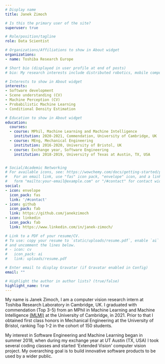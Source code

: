 ```yaml
---
# Display name
title: Janek Zimoch

# Is this the primary user of the site?
superuser: true

# Role/position/tagline
role: Data Scientist

# Organizations/Affiliations to show in About widget
organizations:
- name: Toshiba Research Europe

# Short bio (displayed in user profile at end of posts)
# bio: My research interests include distributed robotics, mobile computing and programmable matter.

# Interests to show in About widget
interests:
- Software development 
- Scene understanding (CV)
- Machine Perception (CV)  
- Probabilistic Machine Learning 
- Conditional Density Estimation

# Education to show in About widget
education:
  courses:
  - course: MPhil, Machine Learning and Machine Intelligence
    institution: 2020-2021, Commendation, University of Cambridge, UK
  - course: MEng, Mechanical Engineering
    institution: 2016-2020, University of Bristol, UK
  - course: Exchange year, Software Engineering
    institution: 2018-2019, University of Texas at Austin, TX, USA 


# Social/Academic Networking
# For available icons, see: https://wowchemy.com/docs/getting-started/page-builder/#icons
#   For an email link, use "fas" icon pack, "envelope" icon, and a link in the
#   form "mailto:your-email@example.com" or "/#contact" for contact widget.
social:
- icon: envelope
  icon_pack: fas
  link: '/#contact'
- icon: github
  icon_pack: fab
  link: https://github.com/janekzimoch
- icon: linkedin
  icon_pack: fab
  link: https://www.linkedin.com/in/janek-zimoch/

# Link to a PDF of your resume/CV.
# To use: copy your resume to `static/uploads/resume.pdf`, enable `ai` icons in `params.toml`, 
# and uncomment the lines below.
# - icon: cv
#   icon_pack: ai
#   link: uploads/resume.pdf

# Enter email to display Gravatar (if Gravatar enabled in Config)
email: ""

# Highlight the author in author lists? (true/false)
highlight_name: true
---
```


My name is Janek Zimoch, I am a computer vision research intern at Toshiba Research Laboratory in Cambridge, UK. I graduated with commendation (Top 3-5) from an MPhil in Machine Learning and Machine Intelligence [(MLMI)](https://www.mlmi.eng.cam.ac.uk/) at the University of Cambridge, in 2021. Prior to that I obtained first class honors in Mechanical Engineering at the University of Bristol, ranking Top 1-2 in the cohort of 150 students. 

My interest in Software Engineering and Machine Learning began in summer 2018, when during my exchange year at UT Austin (TX, USA) I took several coding classes and started 'Extended Vision' computer vision project. My overarching goal is to build innovative software products to be used by a wider public.
 <!-- My current technical strengths lie in  -->
<!-- Three main personal trats which will help me along this quest are my: curiosity, proactiveness, and work ethic.   -->
